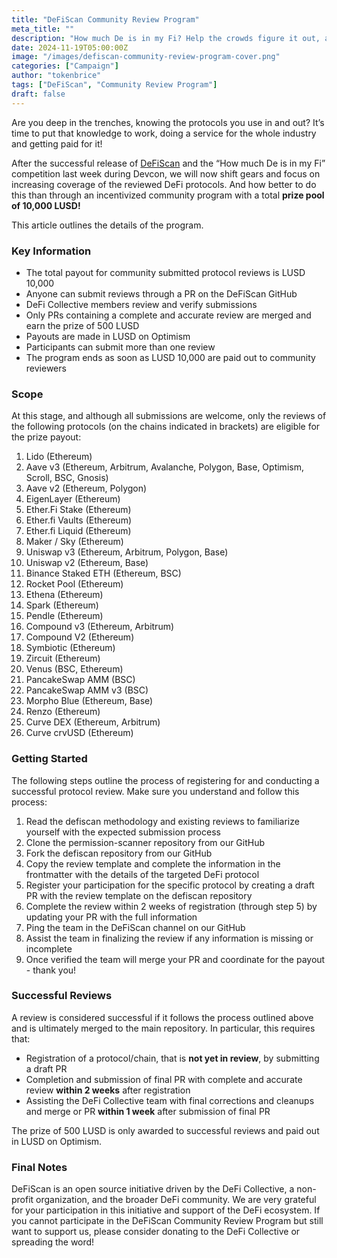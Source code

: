 ```yaml
---
title: "DeFiScan Community Review Program"
meta_title: ""
description: "How much De is in my Fi? Help the crowds figure it out, and earn LUSD for it!"
date: 2024-11-19T05:00:00Z
image: "/images/defiscan-community-review-program-cover.png"
categories: ["Campaign"]
author: "tokenbrice"
tags: ["DeFiScan", "Community Review Program"]
draft: false
---
```


Are you deep in the trenches, knowing the protocols you use in and out? It’s time to put that knowledge to work, doing a service for the whole industry and getting paid for it!

After the successful release of [DeFiScan](https://www.defiscan.info/) and the “How much De is in my Fi” competition last week during Devcon, we will now shift gears and focus on increasing coverage of the reviewed DeFi protocols. And how better to do this than through an incentivized community program with a total **prize pool of 10,000 LUSD!**

This article outlines the details of the program.


### Key Information



* The total payout for community submitted protocol reviews is LUSD 10,000
* Anyone can submit reviews through a PR on the DeFiScan GitHub
* DeFi Collective members review and verify submissions
* Only PRs containing a complete and accurate review are merged and earn the prize of 500 LUSD
* Payouts are made in LUSD on Optimism
* Participants can submit more than one review
* The program ends as soon as LUSD 10,000 are paid out to community reviewers


### Scope

At this stage, and although all submissions are welcome, only the reviews of the following protocols (on the chains indicated in brackets) are eligible for the prize payout:



1. Lido (Ethereum)
2. Aave v3 (Ethereum, Arbitrum, Avalanche, Polygon, Base, Optimism, Scroll, BSC, Gnosis)
3. Aave v2 (Ethereum, Polygon)
4. EigenLayer (Ethereum)
5. Ether.Fi Stake (Ethereum)
6. Ether.fi Vaults (Ethereum)
7. Ether.fi Liquid (Ethereum)
8. Maker / Sky (Ethereum)
9. Uniswap v3 (Ethereum, Arbitrum, Polygon, Base)
10. Uniswap v2 (Ethereum, Base)
11. Binance Staked ETH (Ethereum, BSC)
12. Rocket Pool (Ethereum)
13. Ethena (Ethereum)
14. Spark (Ethereum)
15. Pendle (Ethereum)
16. Compound v3 (Ethereum, Arbitrum)
17. Compound V2 (Ethereum)
18. Symbiotic (Ethereum)
19. Zircuit (Ethereum)
20. Venus (BSC, Ethereum)
21. PancakeSwap AMM (BSC)
22. PancakeSwap AMM v3 (BSC)
23. Morpho Blue (Ethereum, Base)
24. Renzo (Ethereum)
25. Curve DEX (Ethereum, Arbitrum)
26. Curve crvUSD (Ethereum)


### Getting Started

The following steps outline the process of registering for and conducting a successful protocol review. Make sure you understand and follow this process:



1. Read the defiscan methodology and existing reviews to familiarize yourself with the expected submission process
2. Clone the permission-scanner repository from our GitHub
3. Fork the defiscan repository from our GitHub
4. Copy the review template and complete the information in the frontmatter with the details of the targeted DeFi protocol
5. Register your participation for the specific protocol by creating a draft PR with the review template on the defiscan repository
6. Complete the review within 2 weeks of registration (through step 5) by updating your PR with the full information
7. Ping the team in the DeFiScan channel on our GitHub
8. Assist the team in finalizing the review if any information is missing or incomplete
9. Once verified the team will merge your PR and coordinate for the payout - thank you!


### Successful Reviews

A review is considered successful if it follows the process outlined above and is ultimately merged to the main repository. In particular, this requires that:



* Registration of a protocol/chain, that is **not yet in review**, by submitting a draft PR
* Completion and submission of final PR with complete and accurate review **within 2 weeks** after registration
* Assisting the DeFi Collective team with final corrections and cleanups and merge or PR **within 1 week** after submission of final PR

The prize of 500 LUSD is only awarded to successful reviews and paid out in LUSD on Optimism.


### Final Notes

DeFiScan is an open source initiative driven by the DeFi Collective, a non-profit organization, and the broader DeFi community. We are very grateful for your participation in this initiative and support of the DeFi ecosystem. If you cannot participate in the DeFiScan Community Review Program but still want to support us, please consider donating to the DeFi Collective or spreading the word!
